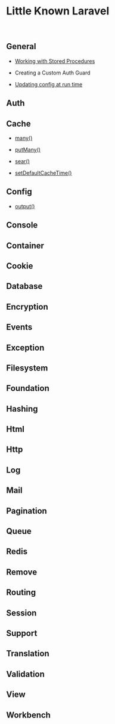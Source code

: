 Little Known Laravel
====================

 

General
-------

-   [Working with Stored Procedures](general.md)

-   Creating a Custom Auth Guard

-   [Updating config at run time](general.md#Updating_config_at_run_time)

Auth
----

Cache
-----

-   [many()](cache.md)

-   [putMany()](cache.md)

-   [sear()](cache.md)

-   [setDefaultCacheTime()](cache.md)

Config
------

-   [output()](console.md)

Console
-------

Container
---------

Cookie
------

Database
--------

Encryption
----------

Events
------

Exception
---------

Filesystem
----------

Foundation
----------

Hashing
-------

Html
----

Http
----

Log
---

Mail
----

Pagination
----------

Queue
-----

Redis
-----

Remove
------

Routing
-------

Session
-------

Support
-------

Translation
-----------

Validation
----------

View
----

Workbench
---------
